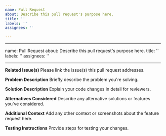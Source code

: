 ```yaml
---
name: Pull Request
about: Describe this pull request's purpose here.
title: ''
labels: ''
assignees: ''

---
```


---
name: Pull Request
about: Describe this pull request's purpose here.
title: ''
labels: ''
assignees: ''

---

**Related Issue(s)**
Please link the issue(s) this pull request addresses.

**Problem Description**
Briefly describe the problem you're solving.

**Solution Description**
Explain your code changes in detail for reviewers.

**Alternatives Considered**
Describe any alternative solutions or features you've considered.

**Additional Context**
Add any other context or screenshots about the feature request here.

**Testing Instructions**
Provide steps for testing your changes.
